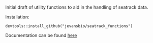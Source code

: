 Initial draft of utility functions to aid in the handling of seatrack data.

Installation:

```
devtools::install_github("jevansbio/seatrack_functions")
```

Documentation can be found [here](https://jevansbio.github.io/seatrack_functions/)